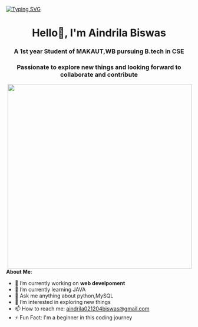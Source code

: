 <a href="https://git.io/typing-svg"><img src="https://readme-typing-svg.herokuapp.com?font=Copperplate&weight=300&size=31&pause=1000&color=800080&background=87CEEB&center=true&random=false&width=435&lines=HELLO+EVERYONE!+;I+AM+AINDRILA+;WELCOME+TO+MY+PROFILE" alt="Typing SVG" /></a>


<h1 align="center">Hello👋, I'm Aindrila Biswas</h1>
<h3 align="center">A 1st year Student of MAKAUT,WB pursuing B.tech in CSE</h3>
<h3 align="center">Passionate to explore new things and looking forward to collaborate and contribute</h3>

<img align="right" width="500" src="https://t4.ftcdn.net/jpg/04/12/83/91/360_F_412839178_eBThjVy75lyoTMkjcaSZSgeaH91M9bse.jpg">

  **About Me**:      
- 🔭 I’m currently working on **web develpoment**
- 🌱 I’m currently learning JAVA
- 💬 Ask me anything about python,MySQL
- 👀 I’m interested in exploring new things
- 📫 How to reach me: aindrila021204biswas@gmail.com
- ⚡ Fun Fact: I'm a beginner in this coding journey

<!---
Aindrila-biswas/Aindrila-biswas is a ✨ special ✨ repository because its `README.md` (this file) appears on your GitHub profile.
You can click the Preview link to take a look at your changes.
--->
